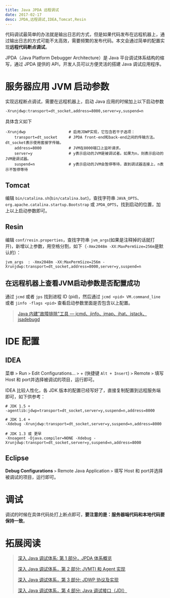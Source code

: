 ```yaml
---
title: Java JPDA 远程调试
date: 2017-02-17
desc: JPDA,远程调试,IDEA,Tomcat,Resin
---
```


代码调试最简单的办法就是输出日志的方式，但是如果代码发布在远程机器上，通过输出日志的方式可能不太高效，需要频繁的发布代码。本文会通过简单的配置实现**远程代码断点调试**。

JPDA（Java Platform Debugger Architecture）是 Java 平台调试体系结构的缩写，通过 JPDA 提供的 API，开发人员可以方便灵活的搭建 Java 调试应用程序。

<!--more-->


# 服务器应用 JVM 启动参数

实现远程断点调试，需要在远程机器上，启动 Java 应用的时候加上以下启动参数
``` bash
-Xrunjdwp:transport=dt_socket,address=8000,server=y,suspend=n 
```
具体含义如下
``` 
-Xrunjdwp                   # 启用JDWP实现，它包含若干子选项：
    transport=dt_socket     # JPDA front-end和back-end之间的传输方法。dt_socket表示使用套接字传输。
    address=8000            # JVM在8000端口上监听请求。
    server=y                # y表示启动的JVM是被调试者。如果为n，则表示启动的JVM是调试器。
    suspend=n               # y表示启动的JVM会暂停等待，直到调试器连接上，n表示不暂停等待
```

## Tomcat

编辑 `bin/catalina.sh`(`bin/catalina.bat`)，查找字符串 `JAVA_OPTS`、`org.apache.catalina.startup.Bootstrap` 或 `JPDA_OPTS`，找到启动的位置，加上以上启动参数即可。

## Resin

编辑 `conf/resin.properties`，查找字符串 `jvm_args`(如果是注释掉的话就打开)，新增以上参数，用空格分割，如下（`-Xmx2048m -XX:MaxPermSize=256m`是默认的）：
```
jvm_args  : -Xmx2048m -XX:MaxPermSize=256m -Xrunjdwp:transport=dt_socket,address=8000,server=y,suspend=n 
```

## 在远程机器上查看JVM启动参数是否配置成功

通过 `jcmd` 或者 `jps` 找到进程 ID (pid)，然后通过 `jcmd <pid> VM.command_line` 或者  `jinfo -flags <pid>` 查看启动参数里面是否包含以上配置。

> [Java 内建"故障排除"工具 — jcmd、jinfo、jmap、jhat、jstack、jsadebugd](/post/2017-02-10-java-self-troubleshooting-command.html)








# IDE 配置

## IDEA

菜单 `>` Run `>` Edit Configurations... `>` + (快捷键 `Alt + Insert`) `>` Remote `>` 填写 Host 和 port并选择被调试的项目，运行即可。


IDEA 比较人性化，各 JDK 版本的配置已经写好了，直接复制配置到远程服务端即可，如下供参考：

```
# JDK 1.5 +
-agentlib:jdwp=transport=dt_socket,server=y,suspend=n,address=8000
  
# JDK 1.4 +
-Xdebug -Xrunjdwp:transport=dt_socket,server=y,suspend=n,address=8000
  
# JDK 1.3 或 更早
-Xnoagent -Djava.compiler=NONE -Xdebug -Xrunjdwp:transport=dt_socket,server=y,suspend=n,address=8000
```

## Eclipse

**Debug Configurations** `>` Remote Java Application `>` 填写 Host 和 port并选择被调试的项目，运行即可。





# 调试

调试的时候在具体代码处打上断点即可，**要注意的是：服务器端代码和本地代码要保持一致**。
    

# 拓展阅读

> [深入 Java 调试体系: 第 1 部分，JPDA 体系概览](https://www.ibm.com/developerworks/cn/java/j-lo-jpda1/index.html)
> 
> [深入 Java 调试体系，第 2 部分: JVMTI 和 Agent 实现](https://www.ibm.com/developerworks/cn/java/j-lo-jpda2/index.html)
> 
> [深入 Java 调试体系，第 3 部分: JDWP 协议及实现](https://www.ibm.com/developerworks/cn/java/j-lo-jpda3/index.html)
> 
> [深入 Java 调试体系，第 4 部分: Java 调试接口（JDI）](https://www.ibm.com/developerworks/cn/java/j-lo-jpda4/index.html)
